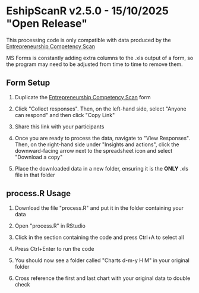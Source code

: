 
# EshipScanR v2.5.0 - 15/10/2025 "Open Release"

This processing code is only compatible with data produced by the [Entrepreneurship Competency Scan](https://edu.nl/mqmny)

MS Forms is constantly adding extra columns to the .xls output of a form, so the program may need to be adjusted from time to time to remove them.

## Form Setup

1. Duplicate the [Entrepreneurship Competency Scan](https://edu.nl/mqmny) form

2. Click "Collect responses".
   Then, on the left-hand side, select "Anyone can respond" and then click "Copy Link"

4. Share this link with your participants

5. Once you are ready to process the data, navigate to "View Responses".
    Then, on the right-hand side under "Insights and actions", click the downward-facing arrow next to the spreadsheet icon and select "Download a copy"

6. Place the downloaded data in a new folder, ensuring it is the **ONLY** .xls file in that folder

## process.R Usage

1. 	Download the file "process.R" and put it in the folder containing your data

2.	Open "process.R" in RStudio

3.	Click in the section containing the code and press Ctrl+A to select all

4.	Press Ctrl+Enter to run the code

5.	You should now see a folder called "Charts d-m-y H M" in your original folder

6.	Cross reference the first and last chart with your original data to double check
